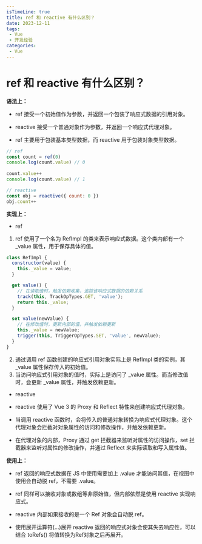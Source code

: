 ```yaml
---
isTimeLine: true
title: ref 和 reactive 有什么区别？
date: 2023-12-11
tags:
 - Vue
 - 开发经验
categories:
 - Vue
---
```


# ref 和 reactive 有什么区别？

**语法上：**

- ref 接受一个初始值作为参数，并返回一个包装了响应式数据的引用对象。
- reactive 接受一个普通对象作为参数，并返回一个响应式代理对象。

- ref 主要用于包装基本类型数据，而 reactive 用于包装对象类型数据。

```js
// ref
const count = ref(0)
console.log(count.value) // 0
​
count.value++
console.log(count.value) // 1

// reactive
const obj = reactive({ count: 0 })
obj.count++
```

**实现上：**

- ref

1. ref 使用了一个名为 RefImpl 的类来表示响应式数据。这个类内部有一个 _value 属性，用于保存具体的值。

```js
class RefImpl {
  constructor(value) {
    this._value = value;
  }

  get value() {
    // 在读取值时，触发依赖收集，追踪该响应式数据的依赖关系
    track(this, TrackOpTypes.GET, 'value');
    return this._value;
  }

  set value(newValue) {
    // 在修改值时，更新内部的值，并触发依赖更新
    this._value = newValue;
    trigger(this, TriggerOpTypes.SET, 'value', newValue);
  }
}
```

2. 通过调用 ref 函数创建的响应式引用对象实际上是 RefImpl 类的实例，其 _value 属性保存传入的初始值。
3. 当访问响应式引用对象的值时，实际上是访问了 _value 属性。而当修改值时，会更新 _value 属性，并触发依赖更新。


- reactive

- reactive 使用了 Vue 3 的 Proxy 和 Reflect 特性来创建响应式代理对象。
- 当调用 reactive 函数时，会将传入的普通对象转换为响应式代理对象。这个代理对象会拦截对对象属性的访问和修改操作，并触发依赖更新。
- 在代理对象的内部，Proxy 通过 get 拦截器来监听对属性的访问操作，set 拦截器来监听对属性的修改操作，并通过 Reflect 来实际读取和写入属性值。

**使用上：**

- ref 返回的响应式数据在 JS 中使用需要加上 .value 才能访问其值，在视图中使用会自动脱 ref，不需要 .value。

- ref 同样可以接收对象或数组等非原始值，但内部依然是使用 reactive 实现响应式。

- reactive 内部如果接收的是一个 Ref 对象会自动脱 ref。

- 使用展开运算符(...)展开 reactive 返回的响应式对象会使其失去响应性，可以结合 toRefs() 将值转换为Ref对象之后再展开。

